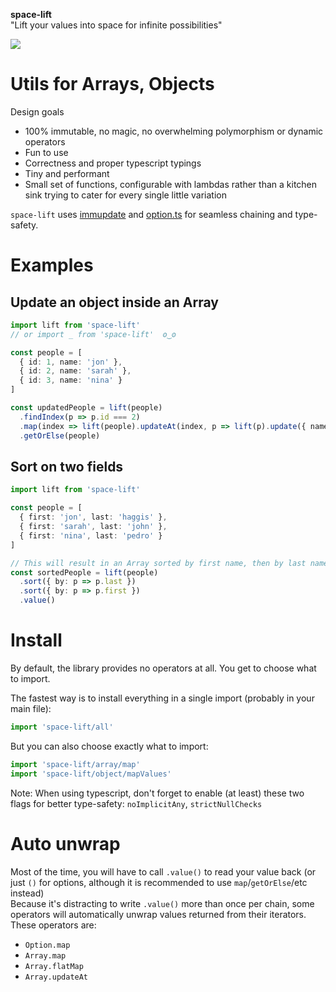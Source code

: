 **space-lift**  
"Lift your values into space for infinite possibilities"  

![](http://i.imgur.com/DWrI2JY.gif?noredirect)


# Utils for Arrays, Objects  

Design goals  
- 100% immutable, no magic, no overwhelming polymorphism or dynamic operators
- Fun to use
- Correctness and proper typescript typings
- Tiny and performant
- Small set of functions, configurable with lambdas rather than a kitchen sink trying to cater for every single little variation


`space-lift` uses [immupdate](https://github.com/AlexGalays/immupdate) and [option.ts](https://github.com/AlexGalays/option.ts) for seamless chaining and type-safety.


# Examples  

## Update an object inside an Array

```ts
import lift from 'space-lift'
// or import _ from 'space-lift'  ʘ‿ʘ

const people = [
  { id: 1, name: 'jon' },
  { id: 2, name: 'sarah' },
  { id: 3, name: 'nina' }
]

const updatedPeople = lift(people)
  .findIndex(p => p.id === 2)
  .map(index => lift(people).updateAt(index, p => lift(p).update({ name: 'Nick' })))
  .getOrElse(people)
```

## Sort on two fields

```ts
import lift from 'space-lift'

const people = [
  { first: 'jon', last: 'haggis' },
  { first: 'sarah', last: 'john' },
  { first: 'nina', last: 'pedro' }
]

// This will result in an Array sorted by first name, then by last name
const sortedPeople = lift(people)
  .sort({ by: p => p.last })
  .sort({ by: p => p.first })
  .value()
```


# Install

By default, the library provides no operators at all. You get to choose what to import.

The fastest way is to install everything in a single import (probably in your main file):  

```ts
import 'space-lift/all'
```

But you can also choose exactly what to import:  

```ts
import 'space-lift/array/map'
import 'space-lift/object/mapValues'
```

Note: When using typescript, don't forget to enable (at least) these two flags for better type-safety: `noImplicitAny`, `strictNullChecks`


# Auto unwrap

Most of the time, you will have to call `.value()` to read your value back (or just `()` for options, although it is recommended to use `map`/`getOrElse`/etc instead)  
Because it's distracting to write `.value()` more than once per chain, some operators will automatically unwrap values returned from their iterators.  
These operators are:  

- `Option.map`
- `Array.map`
- `Array.flatMap`
- `Array.updateAt`
